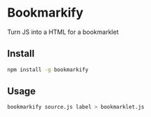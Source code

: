 # Bookmarkify

Turn JS into a HTML for a bookmarklet

## Install

```sh
npm install -g bookmarkify
```

## Usage

```sh
bookmarkify source.js label > bookmarklet.js
```

